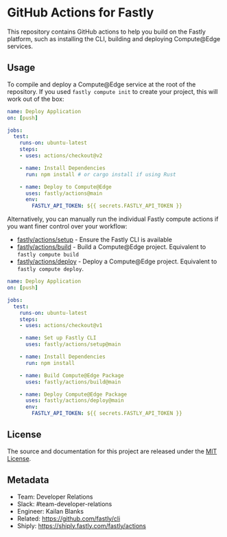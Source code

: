 # GitHub Actions for Fastly

This repository contains GitHub actions to help you build on the Fastly platform, such as installing the CLI, building and deploying Compute@Edge services.

## Usage

To compile and deploy a Compute@Edge service at the root of the repository. If you used `fastly compute init` to create your project, this will work out of the box:

```yml
name: Deploy Application
on: [push]

jobs:
  test:
    runs-on: ubuntu-latest
    steps:
    - uses: actions/checkout@v2

    - name: Install Dependencies
      run: npm install # or cargo install if using Rust

    - name: Deploy to Compute@Edge
      uses: fastly/actions@main
      env:
        FASTLY_API_TOKEN: ${{ secrets.FASTLY_API_TOKEN }}
```

Alternatively, you can manually run the individual Fastly compute actions if you want finer control over your workflow:

- [fastly/actions/setup](https://github.com/fastly/actions/blob/master/setup/index.js) - Ensure the Fastly CLI is available
- [fastly/actions/build](https://github.com/fastly/actions/blob/master/build/index.js) - Build a Compute@Edge project. Equivalent to `fastly compute build`
- [fastly/actions/deploy](https://github.com/fastly/actions/blob/master/deploy/index.js) - Deploy a Compute@Edge project. Equivalent to `fastly compute deploy`.

```yml
name: Deploy Application
on: [push]

jobs:
  test:
    runs-on: ubuntu-latest
    steps:
    - uses: actions/checkout@v1

    - name: Set up Fastly CLI
      uses: fastly/actions/setup@main

    - name: Install Dependencies
      run: npm install

    - name: Build Compute@Edge Package
      uses: fastly/actions/build@main

    - name: Deploy Compute@Edge Package
      uses: fastly/actions/deploy@main
      env:
        FASTLY_API_TOKEN: ${{ secrets.FASTLY_API_TOKEN }}
```

## License

The source and documentation for this project are released under the [MIT License](LICENSE).

## Metadata

- Team: Developer Relations
- Slack: #team-developer-relations
- Engineer: Kailan Blanks
- Related: https://github.com/fastly/cli
- Shiply: https://shiply.fastly.com/fastly/actions